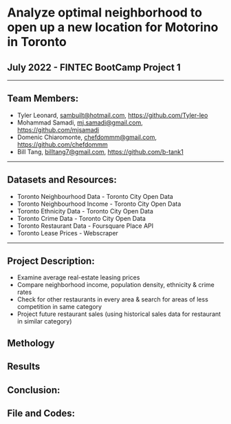 # Analyze optimal neighborhood to open up a new location for Motorino in Toronto
## July 2022 - FINTEC BootCamp Project 1

---
## Team Members:
- Tyler Leonard, sambuilt@hotmail.com, https://github.com/Tyler-leo
- Mohammad Samadi, mj.samadi@gmail.com, https://github.com/mjsamadi
- Domenic Chiaromonte, chefdommm@gmail.com, https://github.com/chefdommm 
- Bill Tang, billtang7@gmail.com, https://github.com/b-tank1

---
## Datasets and Resources:
- Toronto Neighbourhood Data - Toronto City Open Data
- Toronto Neighbourhood Income - Toronto City Open Data
- Toronto Ethnicity Data - Toronto City Open Data
- Toronto Crime Data - Toronto City Open Data
- Toronto Restaurant Data - Foursquare Place API 
- Toronto Lease Prices - Webscraper


---
## Project Description:
- Examine average real-estate leasing prices
- Compare neighborhood income, population density, ethnicity & crime rates
- Check for other restaurants in every area & search for areas of less competition in same category
- Project future restaurant sales (using historical sales data for restaurant in similar category)


## Methology 





## Results





## Conclusion:



## File and Codes:

